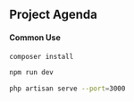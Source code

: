 ## Project Agenda

#### Common Use 
```bash
composer install

npm run dev

php artisan serve --port=3000
```
